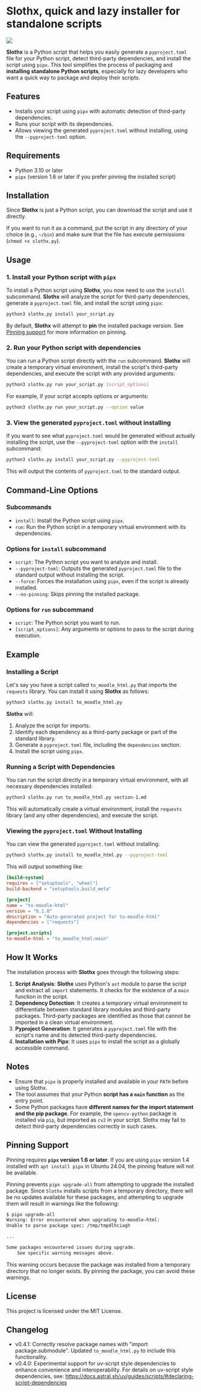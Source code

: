 # Slothx, quick and lazy installer for standalone scripts

![](slothx-mascot-hf.png)

**Slothx** is a Python script that helps you easily generate a `pyproject.toml` file for your Python script, detect third-party dependencies, and install the script using `pipx`.
This tool simplifies the process of packaging and **installing standalone Python scripts**, especially for lazy developers who want a quick way to package and deploy their scripts.

## Features

- Installs your script using `pipx` with automatic detection of third-party dependencies.
- Runs your script with its dependencies.
- Allows viewing the generated `pyproject.toml` without installing, using the `--pyproject-toml` option.

## Requirements

- Python 3.10 or later
- `pipx` (version 1.6 or later if you prefer pinning the installed script)

## Installation

Since **Slothx** is just a Python script, you can download the script and use it directly.

If you want to run it as a command, put the script in any directory of your choice (e.g., `~/bin`) and make sure that the file has execute permissions (`chmod +x slothx.py`).

## Usage

### 1. Install your Python script with `pipx`

To install a Python script using **Slothx**, you now need to use the `install` subcommand. **Slothx** will analyze the script for third-party dependencies, generate a `pyproject.toml` file, and install the script using `pipx`:

```bash
python3 slothx.py install your_script.py
```
By default, **Slothx** will attempt to **pin** the installed package version. See [Pinning support](#pinning-support) for more information on pinning.

### 2. Run your Python script with dependencies

You can run a Python script directly with the `run` subcommand. **Slothx** will create a temporary virtual environment, install the script's third-party dependencies, and execute the script with any provided arguments:

```bash
python3 slothx.py run your_script.py [script_options]
```

For example, if your script accepts options or arguments:

```bash
python3 slothx.py run your_script.py --option value
```

### 3. View the generated `pyproject.toml` without installing

If you want to see what `pyproject.toml` would be generated without actually installing the script, use the `--pyproject-toml` option with the `install` subcommand:

```bash
python3 slothx.py install your_script.py --pyproject-toml
```

This will output the contents of `pyproject.toml` to the standard output.

## Command-Line Options

### Subcommands

- `install`: Install the Python script using `pipx`.
- `run`: Run the Python script in a temporary virtual environment with its dependencies.

### Options for `install` subcommand

- `script`: The Python script you want to analyze and install.
- `--pyproject-toml`: Outputs the generated `pyproject.toml` file to the standard output without installing the script.
- `--force`: Forces the installation using `pipx`, even if the script is already installed.
- `--no-pinning`: Skips pinning the installed package.

### Options for `run` subcommand

- `script`: The Python script you want to run.
- `[script_options]`: Any arguments or options to pass to the script during execution.

## Example

### Installing a Script

Let's say you have a script called `to_moodle_html.py` that imports the `requests` library. You can install it using **Slothx** as follows:

```bash
python3 slothx.py install to_moodle_html.py
```

**Slothx** will:

1. Analyze the script for imports.
2. Identify each dependency as a third-party package or part of the standard library.
3. Generate a `pyproject.toml` file, including the `dependencies` section.
4. Install the script using `pipx`.

### Running a Script with Dependencies

You can run the script directly in a temporary virtual environment, with all necessary dependencies installed:

```bash
python3 slothx.py run to_moodle_html.py section-1.md
```

This will automatically create a virtual environment, install the `requests` library (and any other dependencies), and execute the script.

### Viewing the `pyproject.toml` Without Installing

You can view the generated `pyproject.toml` without installing:

```bash
python3 slothx.py install to_moodle_html.py --pyproject-toml
```

This will output something like:

```toml
[build-system]
requires = ["setuptools", "wheel"]
build-backend = "setuptools.build_meta"

[project]
name = "to-moodle-html"
version = "0.1.0"
description = "Auto-generated project for to-moodle-html"
dependencies = ["requests"]

[project.scripts]
to-moodle-html = "to_moodle_html:main"
```

## How It Works

The installation process with **Slothx** goes through the following steps:

1. **Script Analysis**: **Slothx** uses Python's `ast` module to parse the script and extract all `import` statements. It checks for the existence of a `main` function in the script.
2. **Dependency Detection**: It creates a temporary virtual environment to differentiate between standard library modules and third-party packages. Third-party packages are identified as those that cannot be imported in a clean virtual environment.
3. **Pyproject Generation**: It generates a `pyproject.toml` file with the script's name and its detected third-party dependencies.
4. **Installation with Pipx**: It uses `pipx` to install the script as a globally accessible command.

## Notes

- Ensure that `pipx` is properly installed and available in your `PATH` before using Slothx. 
- The tool assumes that your Python **script has a `main` function** as the entry point.
- Some Python packages have **different names for the import statement and the pip package**. For example, the `opencv-python` package is installed via `pip`, but imported as `cv2` in your script. Slothx may fail to detect third-party dependencies correctly in such cases.

## Pinning Support<a id="pinning-support"></a>

Pinning requires **`pipx` version 1.6 or later**. If you are using `pipx` version 1.4 installed with `apt install pipx` in Ubuntu 24.04, the pinning feature will not be available.

Pinning prevents `pipx upgrade-all` from attempting to upgrade the installed package. Since `Slothx` installs scripts from a temporary directory, there will be no updates available for these packages, and attempting to upgrade them will result in warnings like the following:

```bash
$ pipx upgrade-all
Warning: Error encountered when upgrading to-moodle-html:
Unable to parse package spec: /tmp/tmpdlhciagh

...

Some packages encountered issues during upgrade.
    See specific warning messages above.
```

This warning occurs because the package was installed from a temporary directory that no longer exists. By pinning the package, you can avoid these warnings.

## License

This project is licensed under the MIT License.

## Changelog

* v0.4.1: Correctly resolve package names with "import package.submodule". Updated `to_moodle_html.py` to include this functionality.
* v0.4.0: Experimental support for uv-script style dependencies to enhance convenience and interoperability. For details on uv-script style dependencies, see: https://docs.astral.sh/uv/guides/scripts/#declaring-script-dependencies